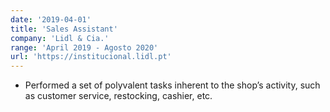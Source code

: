 ```yaml
---
date: '2019-04-01'
title: 'Sales Assistant'
company: 'Lidl & Cia.'
range: 'April 2019 - Agosto 2020'
url: 'https://institucional.lidl.pt'
---
```


- Performed a set of polyvalent tasks inherent to the shop’s activity, such as customer service, restocking, cashier, etc.
